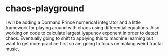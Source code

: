 # chaos-playground
I will be adding a Dormand Prince numerical integrator and a little framework for playing around with chaos using differential equations. Also working on code to calculate largest lyapunov exponent in order to detect chaos. Eventually going to shift to applying this to machine learning but want to get more practice first so am going to focus on making weird fractal music.
